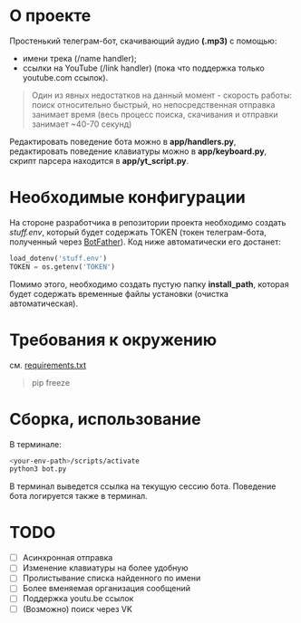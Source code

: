 # О проекте

Простенький телеграм-бот, скачивающий аудио **(.mp3)** с помощью:
* имени трека (/name handler);
* ссылки на YouTube (/link handler) (пока что поддержка только youtube.com ссылок).

> Один из явных недостатков на данный момент - скорость работы: поиск относительно быстрый, но непосредственная отправка занимает время (весь процесс поиска, скачивания и отправки занимает ~40-70 секунд)

Редактировать поведение бота можно в **app/handlers.py**, редактировать поведение клавиатуры можно в **app/keyboard.py**, скрипт парсера находится в **app/yt_script.py**.

# Необходимые конфигурации

На стороне разработчика в репозитории проекта необходимо создать *stuff.env*, который будет содержать TOKEN (токен телеграм-бота, полученный через [BotFather](https://t.me/BotFather)). Код ниже автоматически его достанет:
```python
load_dotenv('stuff.env')
TOKEN = os.getenv('TOKEN')
```
Помимо этого, необходимо создать пустую папку **install_path**, которая будет содержать временные файлы установки (очистка автоматическая).

# Требования к окружению

см. [requirements.txt](https://github.com/haritonn/tg_music_bot/blob/master/requirements.txt)
> pip freeze

# Сборка, использование

В терминале:
```sh
<your-env-path>/scripts/activate
python3 bot.py
```
В терминал выведется ссылка на текущую сессию бота. Поведение бота логируется также в терминал.

# TODO
- [ ] Асинхронная отправка
- [ ] Изменение клавиатуры на более удобную
- [ ] Пролистывание списка найденного по имени
- [ ] Более вменяемая организация сообщений
- [ ] Поддержка youtu.be ссылок
- [ ] (Возможно) поиск через VK
